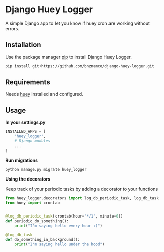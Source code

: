 # Django Huey Logger

A simple Django app to let you know if huey cron are working without errors.

## Installation

Use the package manager [pip](https://pip.pypa.io/en/stable/) to install Django Huey Logger.

```bash
pip install git+https://github.com/bnznamco/django-huey-logger.git
```
## Requirements

Needs [huey](https://huey.readthedocs.io/en/0.4.9/django.html) installed and configured.


## Usage

**In your settings.py**
```py
INSTALLED_APPS = [
    'huey_logger',
    # Django modules
    ...
]
```

**Run migrations**
```
python manage.py migrate huey_logger
```

**Using the decorators**

Keep track of your periodic tasks by adding a decorator to your functions

```py
from huey_logger.decorators import log_db_periodic_task, log_db_task
from huey import crontab


@log_db_periodic_task(crontab(hour='*/1', minute=0))
def periodic_do_something():
    print("I'm saying hello every hour :)")

@log_db_task
def do_something_in_background():
    print("I'm saying hello under the hood")

```
